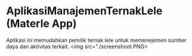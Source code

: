 # AplikasiManajemenTernakLele (Materle App)
Aplikasi ini memudahkan pemilik ternak lele untuk memenejemen sumber daya dan aktivitas terkait.
<img src="./screenshoot.PNG>
